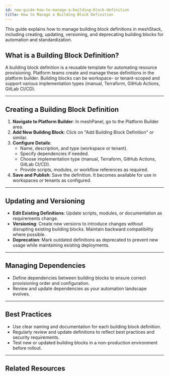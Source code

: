 ```yaml
---
id: new-guide-how-to-manage-a-building-block-definition
title: How to Manage a Building Block Definition
---
```


This guide explains how to manage building block definitions in meshStack, including creating, updating, versioning, and deprecating building blocks for automation and standardization.

## What is a Building Block Definition?

A building block definition is a reusable template for automating resource provisioning. Platform teams create and manage these definitions in the platform builder. Building blocks can be workspace- or tenant-scoped and support various implementation types (manual, Terraform, GitHub Actions, GitLab CI/CD).

---

## Creating a Building Block Definition

1. **Navigate to Platform Builder**: In meshPanel, go to the Platform Builder area.
2. **Add New Building Block**: Click on "Add Building Block Definition" or similar.
3. **Configure Details**:
   - Name, description, and type (workspace or tenant).
   - Specify dependencies if needed.
   - Choose implementation type (manual, Terraform, GitHub Actions, GitLab CI/CD).
   - Provide scripts, modules, or workflow references as required.
4. **Save and Publish**: Save the definition. It becomes available for use in workspaces or tenants as configured.

---

## Updating and Versioning

- **Edit Existing Definitions**: Update scripts, modules, or documentation as requirements change.
- **Versioning**: Create new versions to introduce changes without disrupting existing building blocks. Maintain backward compatibility where possible.
- **Deprecation**: Mark outdated definitions as deprecated to prevent new usage while maintaining existing deployments.

---

## Managing Dependencies

- Define dependencies between building blocks to ensure correct provisioning order and configuration.
- Review and update dependencies as your automation landscape evolves.

---

## Best Practices

- Use clear naming and documentation for each building block definition.
- Regularly review and update definitions to reflect best practices and security requirements.
- Test new or updated building blocks in a non-production environment before rollout.

---

## Related Resources

